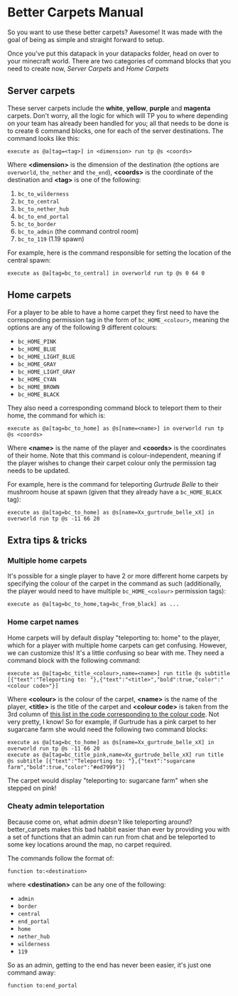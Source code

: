 # Better Carpets Manual

So you want to use these better carpets? Awesome! It was made with the goal of being as simple and straight forward to setup.

Once you've put this datapack in your datapacks folder, head on over to your minecraft world. There are two categories of command blocks that you need to create now, _Server Carpets_ and _Home Carpets_

## Server carpets

These server carpets include the **white**, **yellow**, **purple** and **magenta** carpets. Don't worry, all the logic for which will TP you to where depending on your team has already been handled for you; all that needs to be done is to create 6 command blocks, one for each of the server destinations. The command looks like this:

```mcfunction
execute as @a[tag=<tag>] in <dimension> run tp @s <coords>
```

Where **\<dimension\>** is the dimension of the destination (the options are `overworld`, `the_nether` and `the_end`), **\<coords\>** is the coordinate of the destination and **\<tag\>** is one of the following:
1. `bc_to_wilderness`
2. `bc_to_central`
3. `bc_to_nether_hub`
4. `bc_to_end_portal`
5. `bc_to_border`
6. `bc_to_admin` (the command control room)
7. `bc_to_119` (1.19 spawn)

For example, here is the command responsible for setting the location of the central spawn:

```mcfunction
execute as @a[tag=bc_to_central] in overworld run tp @s 0 64 0
```

## Home carpets

For a player to be able to have a home carpet they first need to have the corresponding permission tag in the form of `bc_HOME_<colour>`, meaning the options are any of the following 9 different colours:
- `bc_HOME_PINK`
- `bc_HOME_BLUE`
- `bc_HOME_LIGHT_BLUE`
- `bc_HOME_GRAY`
- `bc_HOME_LIGHT_GRAY`
- `bc_HOME_CYAN`
- `bc_HOME_BROWN`
- `bc_HOME_BLACK`

They also need a corresponding command block to teleport them to their home, the command for which is:

```mcfunction
execute as @a[tag=bc_to_home] as @s[name=<name>] in overworld run tp @s <coords>
```

Where **\<name\>** is the name of the player and **\<coords\>** is the coordinates of their home. Note that this command is colour-independent, meaning if the player wishes to change their carpet colour only the permission tag needs to be updated.

For example, here is the command for teleporting _Gurtrude Belle_ to their mushroom house at spawn (given that they already have a `bc_HOME_BLACK` tag):

```mcfunction
execute as @a[tag=bc_to_home] as @s[name=Xx_gurtrude_belle_xX] in overworld run tp @s -11 66 20
```

## Extra tips & tricks

### Multiple home carpets

It's possible for a single player to have 2 or more different home carpets by specifying the colour of the carpet in the command as such (additionally, the player would need to have multiple `bc_HOME_<colour>` permission tags):

```mcfunction
execute as @a[tag=bc_to_home,tag=bc_from_black] as ...
```

### Home carpet names

Home carpets will by default display "teleporting to: home" to the player, which for a player with multiple home carpets can get confusing. However, we can customize this! It's a little confusing so bear with me. They need a command block with the following command:

```mcfunction
execute as @a[tag=bc_title_<colour>,name=<name>] run title @s subtitle [{"text":"Teleporting to: "},{"text":"<title>","bold":true,"color":"<colour code>"}]
```

Where **\<colour\>** is the colour of the carpet, **\<name\>** is the name of the player, **\<title\>** is the title of the carpet and **\<colour code\>** is taken from the 3rd column of [this list in the code corresponding to the colour code](https://github.com/histefanhere/better_carpets/blob/main/data/bc/functions/generate_carpets.py#L74-L92). Not very pretty, I know! So for example, if Gurtrude has a pink carpet to her sugarcane farm she would need the following two command blocks:

```mcfunction
execute as @a[tag=bc_to_home] as @s[name=Xx_gurtrude_belle_xX] in overworld run tp @s -11 66 20
execute as @a[tag=bc_title_pink,name=Xx_gurtrude_belle_xX] run title @s subtitle [{"text":"Teleporting to: "},{"text":"sugarcane farm","bold":true,"color":"#ed7999"}]
```

The carpet would display "teleporting to: sugarcane farm" when she stepped on pink!

### Cheaty admin teleportation

Because come on, what admin _doesn't_ like teleporting around? better_carpets makes this bad habbit easier than ever by providing you with a set of functions that an admin can run from chat and be teleported to some key locations around the map, no carpet required.

The commands follow the format of:

```mcfunction
function to:<destination>
```

where **\<destination\>** can be any one of the following:

- `admin`
- `border`
- `central`
- `end_portal`
- `home`
- `nether_hub`
- `wilderness`
- `119`

So as an admin, getting to the end has never been easier, it's just one command away:

```mcfunction
function to:end_portal
```
